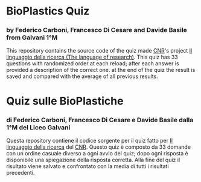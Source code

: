 # BioPlastics Quiz
### by Federico Carboni, Francesco Di Cesare and Davide Basile from Galvani 1°M
This repository contains the source code of the quiz made [CNR](https://www.bo.cnr.it/)'s project [Il linguaggio della ricerca (The language of research)](https://www.bo.cnr.it/linguaggiodellaricerca/). This quiz has 33 questions with randomized order at each reload; after each answer is provided a description of the correct one. at the end of the quiz the result is saved and  compared with the average of all previous results.
# Quiz sulle BioPlastiche
### di Federico Carboni, Francesco Di Cesare e Davide Basile dalla 1°M del Liceo Galvani
Questa repository contiene il codice sorgente per il quiz fatto per [Il linguaggio della ricerca](https://www.bo.cnr.it/linguaggiodellaricerca/) del [CNR](https://www.bo.cnr.it/). Questo quiz è composto da 33 domande con un ordine casuale diverso a ogni avvio del quiz; dopo ogni risposta è disponibile una spiegazione della risposta corretta. Alla fine del quiz il risultato viene salvato e confrontato con la media di tutti i risultati precedenti.
